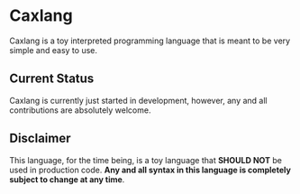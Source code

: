 # Caxlang
Caxlang is a toy interpreted programming language that is meant to be very simple and easy to use.

## Current Status
Caxlang is currently just started in development, however, any and all contributions are absolutely welcome.

## Disclaimer
This language, for the time being, is a toy language that **SHOULD NOT** be used in production code. **Any and all syntax in this language is completely subject to change at any time**.
